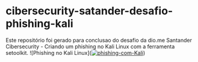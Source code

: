 # cibersecurity-satander-desafio-phishing-kali
Este repositório foi gerado para conclusao do desafio da dio.me Santander Cibersecurity - Criando um phishing no Kali Linux com a ferramenta setoolkit.
![Phishing no Kali Linux](<a href="https://ibb.co/5gP7BCdZ"><img src="https://i.ibb.co/KpJ1FBYn/phishing-com-Kali.jpg" alt="phishing-com-Kali" border="0"></a>)
